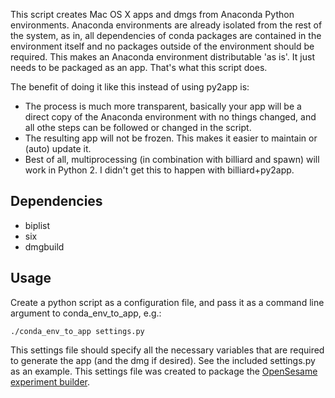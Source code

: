 This script creates Mac OS X apps and dmgs from Anaconda Python environments. Anaconda environments are already isolated from the rest of the system, as in, all dependencies of conda packages are contained in the environment itself and no packages outside of the environment should be required. This makes an Anaconda environment distributable 'as is'. It just needs to be packaged as an app. That's what this script does.

The benefit of doing it like this instead of using py2app is:

- The process is much more transparent, basically your app will be a direct copy of the
Anaconda environment with no things changed, and all othe steps can be followed or changed in the script.
- The resulting app will not be frozen. This makes it easier to maintain or (auto) update it.
- Best of all, multiprocessing (in combination with billiard and spawn) will work in Python 2. I didn't get this to happen with billiard+py2app.

## Dependencies
- biplist
- six
- dmgbuild

## Usage
Create a python script as a configuration file, and pass it as a command line argument to conda_env_to_app, e.g.:

    ./conda_env_to_app settings.py

This settings file should specify all the necessary variables that are required to generate the app (and the dmg if desired). See the included settings.py as an example. This settings file was created to package the [OpenSesame experiment builder](http://github.com/smathot/OpenSesame).